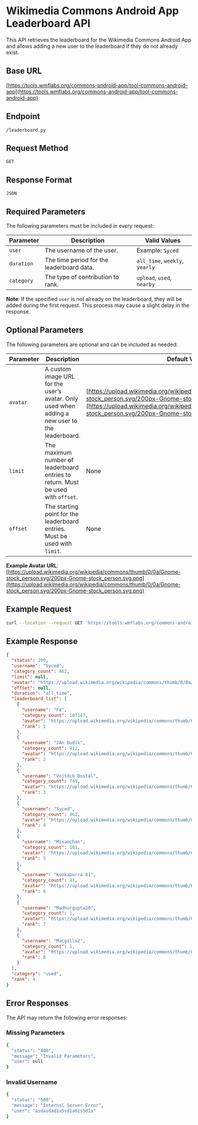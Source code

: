 # Wikimedia Commons Android App Leaderboard API

This API retrieves the leaderboard for the Wikimedia Commons Android App and allows adding a new user to the leaderboard if they do not already exist.

## Base URL
[https://tools.wmflabs.org/commons-android-app/tool-commons-android-app](https://tools.wmflabs.org/commons-android-app/tool-commons-android-app)
## Endpoint
`/leaderboard.py`

## Request Method
`GET`

## Response Format
`JSON`

## Required Parameters
The following parameters must be included in every request:

| Parameter  | Description                                                                 | Valid Values                     |
|------------|-----------------------------------------------------------------------------|----------------------------------|
| `user`     | The username of the user. | Example: `Syced`                 |
| `duration` | The time period for the leaderboard data.                                   | `all_time`, `weekly`, `yearly`   |
| `category` | The type of contribution to rank.                                           | `upload`, `used`, `nearby`       |

**Note**: If the specified `user` is not already on the leaderboard, they will be added during the first request. This process may cause a slight delay in the response.

## Optional Parameters
The following parameters are optional and can be included as needed:

| Parameter  | Description                                                                 | Default Value                                                                 |
|------------|-----------------------------------------------------------------------------|-------------------------------------------------------------------------------|
| `avatar`   | A custom image URL for the user’s avatar. Only used when adding a new user to the leaderboard. | [https://upload.wikimedia.org/wikipedia/commons/thumb/0/0a/Gnome-stock_person.svg/200px-Gnome-stock_person.svg.png](https://upload.wikimedia.org/wikipedia/commons/thumb/0/0a/Gnome-stock_person.svg/200px-Gnome-stock_person.svg.png) |
| `limit`    | The maximum number of leaderboard entries to return. Must be used with `offset`. | None                                                                          |
| `offset`   | The starting point for the leaderboard entries. Must be used with `limit`.   | None                                                                          |

**Example Avatar URL**: [https://upload.wikimedia.org/wikipedia/commons/thumb/0/0a/Gnome-stock_person.svg/200px-Gnome-stock_person.svg.png](https://upload.wikimedia.org/wikipedia/commons/thumb/0/0a/Gnome-stock_person.svg/200px-Gnome-stock_person.svg.png)

## Example Request
```bash
curl --location --request GET 'https://tools.wmflabs.org/commons-android-app/tool-commons-android-app/leaderboard.py?user=Syced&duration=all_time&category=used'
```

## Example Response
```json
{
  "status": 200,
  "username": "Syced",
  "category_count": 462,
  "limit": null,
  "avatar": "https://upload.wikimedia.org/wikipedia/commons/thumb/0/0a/Gnome-stock_person.svg/200px-Gnome-stock_person.svg.png",
  "offset": null,
  "duration": "all_time",
  "leaderboard_list": [
    {
      "username": "Fæ",
      "category_count": 107147,
      "avatar": "https://upload.wikimedia.org/wikipedia/commons/thumb/0/0a/Gnome-stock_person.svg/200px-Gnome-stock_person.svg.png",
      "rank": 1
    },
    {
      "username": "JAn Dudík",
      "category_count": 912,
      "avatar": "https://upload.wikimedia.org/wikipedia/commons/thumb/0/0a/Gnome-stock_person.svg/200px-Gnome-stock_person.svg.png",
      "rank": 2
    },
    {
      "username": "Vojtěch Dostál",
      "category_count": 749,
      "avatar": "https://upload.wikimedia.org/wikipedia/commons/thumb/0/0a/Gnome-stock_person.svg/200px-Gnome-stock_person.svg.png",
      "rank": 3
    },
    {
      "username": "Syced",
      "category_count": 462,
      "avatar": "https://upload.wikimedia.org/wikipedia/commons/thumb/0/0a/Gnome-stock_person.svg/200px-Gnome-stock_person.svg.png",
      "rank": 4
    },
    {
      "username": "Misaochan",
      "category_count": 101,
      "avatar": "https://upload.wikimedia.org/wikipedia/commons/thumb/0/0a/Gnome-stock_person.svg/200px-Gnome-stock_person.svg.png",
      "rank": 5
    },
    {
      "username": "Kookaburra 81",
      "category_count": 41,
      "avatar": "https://upload.wikimedia.org/wikipedia/commons/thumb/0/0a/Gnome-stock_person.svg/200px-Gnome-stock_person.svg.png",
      "rank": 6
    },
    {
      "username": "Madhurgupta10",
      "category_count": 1,
      "avatar": "https://upload.wikimedia.org/wikipedia/commons/thumb/0/0a/Gnome-stock_person.svg/200px-Gnome-stock_person.svg.png",
      "rank": 7
    },
    {
      "username": "Macgills2",
      "category_count": 1,
      "avatar": "https://upload.wikimedia.org/wikipedia/commons/thumb/0/0a/Gnome-stock_person.svg/200px-Gnome-stock_person.svg.png",
      "rank": 8
    }
  ],
  "category": "used",
  "rank": 4
}
```
## Error Responses
The API may return the following error responses:

### Missing Parameters
```bash
{
  "status": "400",
  "message": "Invalid Parameters",
  "user": null
}
```
### Invalid Username
```bash
{
  "status": "500",
  "message": "Internal Server Error",
  "user": "asdasdad1a5sd1a61s5d1a"
}
```
